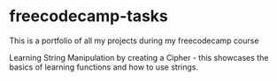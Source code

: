 # freecodecamp-tasks
This is a portfolio of all my projects during my freecodecamp course

Learning String Manipulation by creating a Cipher - this showcases the basics of learning functions and how to use strings.
